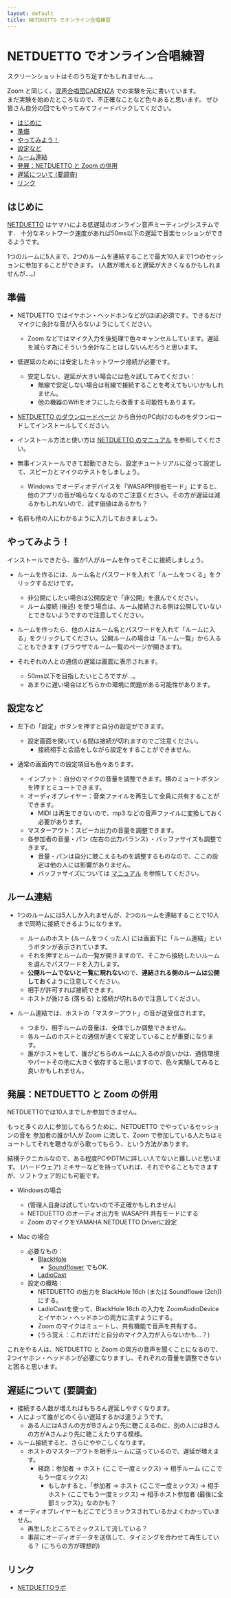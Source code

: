 ```yaml
---
layout: default
title: NETDUETTO でオンライン合唱練習
---
```


# NETDUETTO でオンライン合唱練習

スクリーンショットはそのうち足すかもしれません…。

Zoom と同じく、[混声合唱団CADENZA](http://web.kyoto-inet.or.jp/people/tomo0726/cadenza/) での実験を元に書いています。  
まだ実験を始めたところなので、不正確なことなど色々あると思います。
ぜひ皆さん自分の団でもやってみてフィードバックしてください。

<!-- TOC -->

- [はじめに](#はじめに)
- [準備](#準備)
- [やってみよう！](#やってみよう)
- [設定など](#設定など)
- [ルーム連結](#ルーム連結)
- [発展：NETDUETTO と Zoom の併用](#発展netduetto-と-zoom-の併用)
- [遅延について (要調査)](#遅延について-要調査)
- [リンク](#リンク)

<!-- /TOC -->

## はじめに

[NETDUETTO](https://www.netduetto.net/) はヤマハによる低遅延のオンライン音声ミーティングシステムです．
十分なネットワーク速度があれば50ms以下の遅延で音楽セッションができるようです。

1つのルームに5人まで、2つのルームを連結することで最大10人まで1つのセッションに参加することができます。
(人数が増えると遅延が大きくなるかもしれませんが…。)

## 準備

- NETDUETTO ではイヤホン・ヘッドホンなどが(ほぼ)必須です。できるだけマイクに余計な音が入らないようにしてください。
  - Zoom などではマイク入力を後処理で色々キャンセルしています。遅延を減らす為にそういう余計なことはしないんだろうと思います。

- 低遅延のためには安定したネットワーク接続が必要です。
  - 安定しない、遅延が大きい場合には色々試してみてください：
	- 無線で安定しない場合は有線で接続することを考えてもいいかもしれません。
	- 他の機器のWifiをオフにしたら改善する可能性もあります。

- [NETDUETTO のダウンロードページ](https://www.netduetto.net/download/) から自分のPC向けのものをダウンロードしてインストールしてください。

- インストール方法と使い方は [NETDUETTO のマニュアル](https://www.netduetto.net/manual/) を参照してください。

- 無事インストールできて起動できたら、設定チュートリアルに従って設定して、スピーカとマイクのテストをしましょう。
  - Windows でオーディオデバイスを「WASAPPI排他モード」にすると、他のアプリの音が鳴らなくなるのでご注意ください。その方が遅延は減るかもしれないので、試す価値はあるかも？
  
- 名前も他の人にわかるように入力しておきましょう。

## やってみよう！

インストールできたら、誰か1人がルームを作ってそこに接続しましょう。

- ルームを作るには、ルーム名とパスワードを入れて「ルームをつくる」をクリックするだけです。
  - 非公開にしたい場合は公開設定で「非公開」を選んでください。
  - ルーム接続 (後述) を使う場合は、ルーム接続される側は公開していないとできないようですので注意してください。
  
- ルームを作ったら、他の人はルーム名とパスワードを入れて「ルームに入る」をクリックしてください。公開ルームの場合は「ルーム一覧」から入ることもできます (ブラウザでルーム一覧のページが開きます)。

- それぞれの人との通信の遅延は画面に表示されます。
  - 50ms以下を目指したいところですが…。
  - あまりに遅い場合はどちらかの環境に問題がある可能性があります。

## 設定など

- 左下の「設定」ボタンを押すと自分の設定ができます。
  - 設定画面を開いている間は接続が切れますのでご注意ください。
	- 接続相手と会話をしながら設定をすることができません。

- 通常の画面内での設定項目も色々あります。
  - インプット：自分のマイクの音量を調整できます。横のミュートボタンを押すとミュートできます。
  - オーディオプレイヤー：音楽ファイルを再生して全員に共有することができます。
	- MIDI は再生できないので、mp3 などの音声ファイルに変換しておく必要があります。
  - マスターアウト：スピーカ出力の音量を調整できます。
  - 各参加者の音量・パン (左右の出力バランス) ・バッファサイズも調整できます。
	- 音量・パンは自分に聴こえるものを調整するものなので、ここの設定は他の人には影響がありません。
	- バッファサイズについては [マニュアル](https://www.netduetto.net/manual/) を参照してください。

## ルーム連結

- 1つのルームには5人しか入れませんが、2つのルームを連結することで10人まで同時に接続できるようになります。
  - ルームのホスト (ルームをつくった人) には画面下に「ルーム連結」というボタンが表示されています。
  - それを押すとルームの一覧が開きますので、そこから接続したいルームを選んでパスワードを入力します。
  - **公開ルームでないと一覧に現れない**ので、**連結される側のルームは公開しておく**ように注意してください。
  - 相手が許可すれば接続できます。
  - ホストが抜ける (落ちる) と接続が切れるので注意してください。

- ルーム連結では、ホストの「マスターアウト」の音が送受信されます。
  - つまり、相手ルームの音量は、全体でしか調整できません。
  - 各ルームのホストとの通信が速くて安定していることが重要になります。
  - 誰がホストをして、誰がどちらのルームに入るのが良いかは、通信環境やパートその他に大きく依存すると思いますので、色々実験してみると良いかもしれません。

## 発展：NETDUETTO と Zoom の併用

NETDUETTOでは10人までしか参加できません。

もっと多くの人に参加してもらうために、NETDUETTO でやっているセッションの音を
参加者の誰か1人が Zoom に流して、Zoom で参加している人たちはミュートしてそれを聴きながら歌ってもらう、という方法があります。

結構テクニカルなので、ある程度PCやDTMに詳しい人でないと難しいと思います。
(ハードウェア) ミキサーなどを持っていれば、それでやることもできますが、ソフトウェア的にも可能です。

- Windowsの場合
  - (管理人自身は試していないので不正確かもしれません)
  - NETDUETTO のオーディオ出力を WASAPPI 共有モードにする
  - Zoom のマイクをYAMAHA NETDUETTO Driverに設定

- Mac の場合
  - 必要なもの：
	- [BlackHole](https://github.com/ExistentialAudio/BlackHole) 
	  - [Soundflower](https://github.com/mattingalls/Soundflower/releases) でもOK.
	- [LadioCast](https://apps.apple.com/jp/app/ladiocast/id411213048?mt=12)
  - 設定の概略：
	- NETDUETTO の出力を BlackHole 16ch (または Soundflowe (2ch)) にする。
	- LadioCastを使って、BlackHole 16ch の入力を ZoomAudioDevice とイヤホン・ヘッドホンの両方に流すようにする。
	- Zoom のマイクはミュートし、共有機能で音声を共有する。
	- (うろ覚え：これだけだと自分のマイク入力が入らないかも…？)
	
これをやる人は、NETDUETTO と Zoom の両方の音声を聞くことになるので、
2つイヤホン・ヘッドホンが必要になりますし、それぞれの音量を調整できないと困ると思います。

## 遅延について (要調査)

- 接続する人数が増えればもちろん遅延しやすくなります。
- 人によって誰がどのくらい遅延するかは違うようです。
  - ある人にはAさんの方がBさんより先に聴こえるのに、別の人にはBさんの方がAさんより先に聴こえたりする模様。
- ルーム接続すると、さらにややこしくなります。
  - ホストのマスターアウトを相手ルームに送っているので、遅延が増えます。
	- 経路：参加者 → ホスト (ここで一度ミックス) → 相手ルーム (ここでもう一度ミックス)
	  - もしかすると、「参加者 → ホスト (ここで一度ミックス) → 相手ホスト (ここでもう一度ミックス) → 相手ホスト参加者 (最後に全部ミックス)」なのかも？
- オーディオプレイヤーもどこでどうミックスされているかよくわかっていません。
  - 再生したところでミックスして流している？
  - 事前にオーディオデータを送信して、タイミングを合わせて再生している？ (こちらの方が理想的)

## リンク

- [NETDUETTOラボ](https://www.netduetto.net/)
